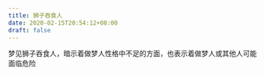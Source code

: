```yaml
---
title: 狮子吞食人
date: 2020-02-15T20:54:12+08:00
draft: false
---
```


梦见狮子吞食人，暗示着做梦人性格中不足的方面，也表示着做梦人或其他人可能面临危险